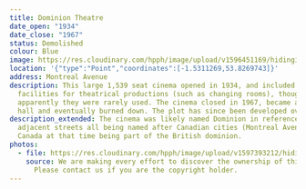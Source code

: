 ```yaml
---
title: Dominion Theatre
date_open: "1934"
date_close: "1967"
status: Demolished
colour: Blue
image: https://res.cloudinary.com/hpph/image/upload/v1596451169/hidinginplainsight/dominiontheatre.svg
location: '{"type":"Point","coordinates":[-1.5311269,53.8269743]}'
address: Montreal Avenue
description: This large 1,539 seat cinema opened in 1934, and included
  facilities for theatrical productions (such as changing rooms), though
  apparently they were rarely used. The cinema closed in 1967, became a bingo
  hall and eventually burned down. The plot has since been developed over.
description_extended: The cinema was likely named Dominion in reference to the
  adjacent streets all being named after Canadian cities (Montreal Avenue etc);
  Canada at that time being part of the British dominion.
photos:
  - file: https://res.cloudinary.com/hpph/image/upload/v1597393212/hidinginplainsight/Dominion_Theatre.jpg
    source: We are making every effort to discover the ownership of this photo.
      Please contact us if you are the copyright holder.
---
```

